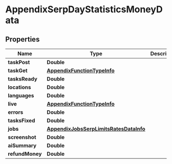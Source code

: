 

# AppendixSerpDayStatisticsMoneyData


## Properties

| Name | Type | Description | Notes |
|------------ | ------------- | ------------- | -------------|
|**taskPost** | **Double** |  |  [optional] |
|**taskGet** | [**AppendixFunctionTypeInfo**](AppendixFunctionTypeInfo.md) |  |  [optional] |
|**tasksReady** | **Double** |  |  [optional] |
|**locations** | **Double** |  |  [optional] |
|**languages** | **Double** |  |  [optional] |
|**live** | [**AppendixFunctionTypeInfo**](AppendixFunctionTypeInfo.md) |  |  [optional] |
|**errors** | **Double** |  |  [optional] |
|**tasksFixed** | **Double** |  |  [optional] |
|**jobs** | [**AppendixJobsSerpLimitsRatesDataInfo**](AppendixJobsSerpLimitsRatesDataInfo.md) |  |  [optional] |
|**screenshot** | **Double** |  |  [optional] |
|**aiSummary** | **Double** |  |  [optional] |
|**refundMoney** | **Double** |  |  [optional] |



